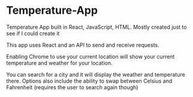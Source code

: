 # Temperature-App
Temperature App built in React, JavaScript, HTML. Mostly created just to see if I could create it

This app uses React and an API to send and receive requests.

Enabling Chrome to use your current location will show your current temperature and weather for your location.

You can search for a city and it will display the weather and temperature there. Options also include the ability to swap between Celsius and Fahrenheit (requires the user to search again though)
